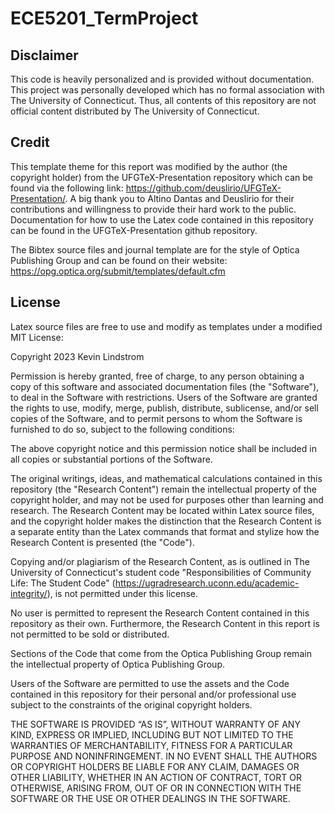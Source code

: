 # ECE5201_TermProject

## Disclaimer
This code is heavily personalized and is provided without documentation.
This project was personally developed which has no formal association with 
The University of Connecticut. Thus, all contents of this repository are not 
official content distributed by The University of Connecticut.

## Credit
This template theme for this report was modified by the author (the copyright
holder) from the UFGTeX-Presentation repository which can be found via the
following link: https://github.com/deuslirio/UFGTeX-Presentation/.
A big thank you to Altino Dantas and Deuslirio for their contributions and
willingness to provide their hard work to the public. Documentation for how
to use the Latex code contained in this repository can be found in the 
UFGTeX-Presentation github repository.

The Bibtex source files and journal template are for the style of Optica 
Publishing Group and can be found on their website: 
https://opg.optica.org/submit/templates/default.cfm

## License
Latex source files are free to use and modify as templates under a modified MIT 
License:

Copyright 2023 Kevin Lindstrom

Permission is hereby granted, free of charge, to any person obtaining a copy of 
this software and associated documentation files (the "Software"), to deal in 
the Software with restrictions. Users of the Software are granted the rights to
use, modify, merge, publish, distribute, sublicense, and/or sell copies 
of the Software, and to permit persons to whom the Software is furnished to do 
so, subject to the following conditions:

The above copyright notice and this permission notice shall be included in all 
copies or substantial portions of the Software.

The original writings, ideas, and mathematical calculations contained in this 
repository (the "Research Content") remain the intellectual property
of the copyright holder, and may not be used for purposes other than learning
and research. The Research Content may be located within Latex source files, 
and the copyright holder makes the distinction that the Research Content is 
a separate entity than the Latex commands that format and stylize how the
Research Content is presented (the "Code").

Copying and/or plagiarism of the Research Content, as is outlined in 
The University of Connecticut's student code 
"Responsibilities of Community Life: The Student Code" 
(https://ugradresearch.uconn.edu/academic-integrity/),
is not permitted under this license.

No user is permitted to represent the Research Content
contained in this repository as their own. Furthermore, the Research Content
in this report is not permitted to be sold or distributed. 

Sections of the Code that come from the Optica Publishing Group
remain the intellectual property of Optica Publishing Group.

Users of the Software are permitted to use the assets and the Code contained
in this repository for their personal and/or professional use subject to the
constraints of the original copyright holders.

THE SOFTWARE IS PROVIDED “AS IS”, WITHOUT WARRANTY OF ANY KIND, EXPRESS OR 
IMPLIED, INCLUDING BUT NOT LIMITED TO THE WARRANTIES OF MERCHANTABILITY, 
FITNESS FOR A PARTICULAR PURPOSE AND NONINFRINGEMENT. IN NO EVENT SHALL THE 
AUTHORS OR COPYRIGHT HOLDERS BE LIABLE FOR ANY CLAIM, DAMAGES OR OTHER 
LIABILITY, WHETHER IN AN ACTION OF CONTRACT, TORT OR OTHERWISE, ARISING FROM, 
OUT OF OR IN CONNECTION WITH THE SOFTWARE OR THE USE OR OTHER DEALINGS IN THE 
SOFTWARE.